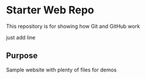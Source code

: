 # Starter Web Repo

This repository is for showing how Git and GitHub work

just add line
## Purpose

Sample website with plenty of files for demos